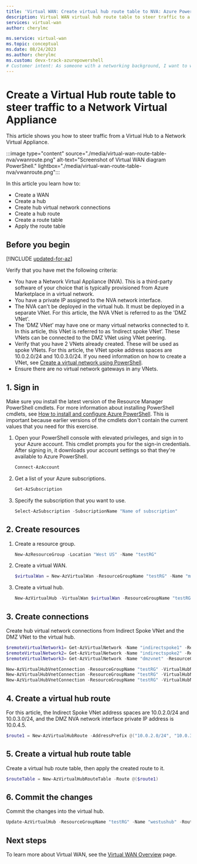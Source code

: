 ```yaml
---
title: 'Virtual WAN: Create virtual hub route table to NVA: Azure PowerShell'
description: Virtual WAN virtual hub route table to steer traffic to a network virtual appliance.
services: virtual-wan
author: cherylmc

ms.service: virtual-wan
ms.topic: conceptual
ms.date: 08/24/2023
ms.author: cherylmc 
ms.custom: devx-track-azurepowershell
# Customer intent: As someone with a networking background, I want to work with routing tables for NVA.
---
```


# Create a Virtual Hub route table to steer traffic to a Network Virtual Appliance

This article shows you how to steer traffic from a Virtual Hub to a Network Virtual Appliance. 

:::image type="content" source="./media/virtual-wan-route-table-nva/vwanroute.png" alt-text="Screenshot of Virtual WAN diagram PowerShell." lightbox="./media/virtual-wan-route-table-nva/vwanroute.png":::

In this article you learn how to:

* Create a WAN
* Create a hub
* Create hub virtual network connections
* Create a hub route
* Create a route table
* Apply the route table

## Before you begin

[!INCLUDE [updated-for-az](~/reusable-content/ce-skilling/azure/includes/updated-for-az.md)]

Verify that you have met the following criteria:

* You have a Network Virtual Appliance (NVA). This is a third-party software of your choice that is typically provisioned from Azure Marketplace in a virtual network.
* You have a private IP assigned to the NVA network interface. 
* The NVA can't be deployed in the virtual hub. It must be deployed in a separate VNet. For this article, the NVA VNet is referred to as the 'DMZ VNet'.
* The ‘DMZ VNet’ may have one or many virtual networks connected to it. In this article, this VNet is referred to as ‘Indirect spoke VNet’. These VNets can be connected to the DMZ VNet using VNet peering.
* Verify that you have 2 VNets already created. These will be used as spoke VNets. For this article, the VNet spoke address spaces are 10.0.2.0/24 and 10.0.3.0/24. If you need information on how to create a VNet, see [Create a virtual network using PowerShell](../virtual-network/quick-create-powershell.md).
* Ensure there are no virtual network gateways in any VNets.

## <a name="signin"></a>1. Sign in

Make sure you install the latest version of the Resource Manager PowerShell cmdlets. For more information about installing PowerShell cmdlets, see [How to install and configure Azure PowerShell](/powershell/azure/install-azure-powershell). This is important because earlier versions of the cmdlets don't contain the current values that you need for this exercise.

1. Open your PowerShell console with elevated privileges, and sign in to your Azure account. This cmdlet prompts you for the sign-in credentials. After signing in, it downloads your account settings so that they're available to Azure PowerShell.

   ```powershell
   Connect-AzAccount
   ```
2. Get a list of your Azure subscriptions.

   ```powershell
   Get-AzSubscription
   ```
3. Specify the subscription that you want to use.

   ```powershell
   Select-AzSubscription -SubscriptionName "Name of subscription"
   ```

## <a name="rg"></a>2. Create resources

1. Create a resource group.

   ```powershell
   New-AzResourceGroup -Location "West US" -Name "testRG"
   ```
2. Create a virtual WAN.

   ```powershell
   $virtualWan = New-AzVirtualWan -ResourceGroupName "testRG" -Name "myVirtualWAN" -Location "West US"
   ```
3. Create a virtual hub.

   ```powershell
   New-AzVirtualHub -VirtualWan $virtualWan -ResourceGroupName "testRG" -Name "westushub" -AddressPrefix "10.0.1.0/24" -Location "West US"
   ```

## <a name="connections"></a>3. Create connections

Create hub virtual network connections from Indirect Spoke VNet and the DMZ VNet to the virtual hub.

  ```powershell
  $remoteVirtualNetwork1= Get-AzVirtualNetwork -Name "indirectspoke1" -ResourceGroupName "testRG"
  $remoteVirtualNetwork2= Get-AzVirtualNetwork -Name "indirectspoke2" -ResourceGroupName "testRG"
  $remoteVirtualNetwork3= Get-AzVirtualNetwork -Name "dmzvnet" -ResourceGroupName "testRG"

  New-AzVirtualHubVnetConnection -ResourceGroupName "testRG" -VirtualHubName "westushub" -Name  "testvnetconnection1" -RemoteVirtualNetwork $remoteVirtualNetwork1
  New-AzVirtualHubVnetConnection -ResourceGroupName "testRG" -VirtualHubName "westushub" -Name  "testvnetconnection2" -RemoteVirtualNetwork $remoteVirtualNetwork2
  New-AzVirtualHubVnetConnection -ResourceGroupName "testRG" -VirtualHubName "westushub" -Name  "testvnetconnection3" -RemoteVirtualNetwork $remoteVirtualNetwork3
  ```

## <a name="route"></a>4. Create a virtual hub route

For this article, the Indirect Spoke VNet address spaces are 10.0.2.0/24 and 10.0.3.0/24, and the DMZ NVA network interface private IP address is 10.0.4.5.

```powershell
$route1 = New-AzVirtualHubRoute -AddressPrefix @("10.0.2.0/24", "10.0.3.0/24") -NextHopIpAddress "10.0.4.5"
```

## <a name="applyroute"></a>5. Create a virtual hub route table

Create a virtual hub route table, then apply the created route to it.
 
```powershell
$routeTable = New-AzVirtualHubRouteTable -Route @($route1)
```

## <a name="commit"></a>6. Commit the changes

Commit the changes into the virtual hub.

```powershell
Update-AzVirtualHub -ResourceGroupName "testRG" -Name "westushub" -RouteTable $routeTable
```

## Next steps

To learn more about Virtual WAN, see the [Virtual WAN Overview](virtual-wan-about.md) page.
